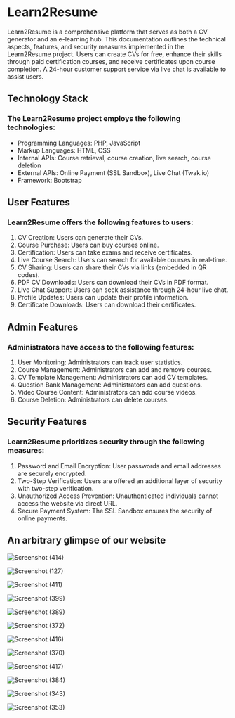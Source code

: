 # Learn2Resume 

Learn2Resume is a comprehensive platform that serves as both a CV generator and an e-learning hub. This documentation outlines the technical aspects, features, and security measures implemented in the Learn2Resume project. Users can create CVs for free, enhance their skills through paid certification courses, and receive certificates upon course completion. A 24-hour customer support service via live chat is available to assist users.

<h2> Technology Stack </h2>

<h3>The Learn2Resume project employs the following technologies:</h3>

- Programming Languages: PHP, JavaScript
- Markup Languages: HTML, CSS
- Internal APIs: Course retrieval, course creation, live search, course deletion
- External APIs: Online Payment (SSL Sandbox), Live Chat (Twak.io)
- Framework: Bootstrap

<h2>User Features</h2>

<h3>Learn2Resume offers the following features to users:</h3>

1. CV Creation: Users can generate their CVs.
2. Course Purchase: Users can buy courses online.
3. Certification: Users can take exams and receive certificates.
4. Live Course Search: Users can search for available courses in real-time.
5. CV Sharing: Users can share their CVs via links (embedded in QR codes).
6. PDF CV Downloads: Users can download their CVs in PDF format.
7. Live Chat Support: Users can seek assistance through 24-hour live chat.
8. Profile Updates: Users can update their profile information.
9. Certificate Downloads: Users can download their certificates.

<h2> Admin Features</h2>

<h3>Administrators have access to the following features:</h3>

1. User Monitoring: Administrators can track user statistics.
2. Course Management: Administrators can add and remove courses.
3. CV Template Management: Administrators can add CV templates.
4. Question Bank Management: Administrators can add questions.
5. Video Course Content: Administrators can add course videos.
6. Course Deletion: Administrators can delete courses.

<h2>Security Features</h2>

<h3>Learn2Resume prioritizes security through the following measures:</h3>

1. Password and Email Encryption: User passwords and email addresses are securely encrypted.
2. Two-Step Verification: Users are offered an additional layer of security with two-step verification.
3. Unauthorized Access Prevention: Unauthenticated individuals cannot access the website via direct URL.
4. Secure Payment System: The SSL Sandbox ensures the security of online payments.

<h2>An arbitrary glimpse of our website</h2>

![Screenshot (414)](https://github.com/samratabduljalil/Learn2Resume/assets/95965521/c16adc2b-2579-45ac-a249-251a613ed788)

![Screenshot (127)](https://github.com/samratabduljalil/Learn2Resume/assets/95965521/03b77384-c1a4-4a22-8b9a-44e53ac0a7c4)



![Screenshot (411)](https://github.com/samratabduljalil/Learn2Resume/assets/95965521/9d7af3f9-a86f-47a5-9818-6a17f881eff2)

![Screenshot (399)](https://github.com/samratabduljalil/Learn2Resume/assets/95965521/8ac5a9ab-6a43-4c11-9f96-42c030ee30cd)


![Screenshot (389)](https://github.com/samratabduljalil/Learn2Resume/assets/95965521/18fd1640-2ba1-44c1-b51a-9ba9c7bd5c37)




![Screenshot (372)](https://github.com/samratabduljalil/Learn2Resume/assets/95965521/a05cc0d2-a54b-4c18-93a9-da74182f0915)

![Screenshot (416)](https://github.com/samratabduljalil/Learn2Resume/assets/95965521/8e5334fd-4aa9-4e71-aa24-c87144ff532c)

![Screenshot (370)](https://github.com/samratabduljalil/Learn2Resume/assets/95965521/152dc68f-3e8b-4b4b-bad6-ba4724d07e15)

![Screenshot (417)](https://github.com/samratabduljalil/Learn2Resume/assets/95965521/f0141027-cd62-4de5-ac64-4f44333b0340)


![Screenshot (384)](https://github.com/samratabduljalil/Learn2Resume/assets/95965521/71e29e8e-39d0-4cd8-99e7-e2f4a72b9def)

![Screenshot (343)](https://github.com/samratabduljalil/Learn2Resume/assets/95965521/2c9d53b7-4629-47c8-83fe-029693d2b588)

![Screenshot (353)](https://github.com/samratabduljalil/Learn2Resume/assets/95965521/8d3d7a09-8b3f-4e0e-9d72-4cf3625af0b9)
